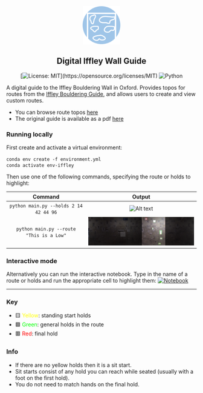 <div align="center">

<img src=".assets/img/icon.svg" width="100">

## Digital Iffley Wall Guide

[![License: MIT](https://img.shields.io/badge/License-MIT-yellow.svg?)](https://opensource.org/licenses/MIT) ![Python](https://img.shields.io/badge/python-3670A0?logo=python&logoColor=ffdd54)

</div>

A digital guide to the Iffley Bouldering Wall in Oxford. Provides topos for routes from the [Iffley Bouldering Guide](https://www.oxfordalpineclub.uk/shop.php#!/Iffley-10-The-Iffley-Bouldering-Guide/p/59136024/category=10367386), and allows users to create and view custom routes.

- You can browse route topos [here](routes/)
- The original guide is available as a pdf [here](.assets/Iffley%20Bouldering%20Guidebook.pdf?raw=true)

### Running locally

First create and activate a virtual environment:

```shell
conda env create -f environment.yml
conda activate env-iffley
```

Then use one of the following commands, specifying the route or holds to highlight:

⠀⠀⠀⠀⠀Command⠀⠀⠀⠀⠀| Output
:--------:|:-------:
`python main.py --holds 2 14 42 44 96` | ![Alt text](.assets/img/examples/holds.png?raw=true "Holds")
`python main.py --route "This is a Low"` | ![Alt text](routes/thisisalow.png?raw=true "This is a Low")

### Interactive mode

Alternatively you can run the interactive notebook. Type in the name of a route or holds and run the appropriate cell to highlight them: [![Notebook](https://colab.research.google.com/assets/colab-badge.svg)](https://colab.research.google.com/github/iacobo/iffley-wall-app/blob/main/notebook.ipynb)

---

### Key

- 🟨 <span style="color:yellow">Yellow</span>: standing start holds
- 🟩 <span style="color:lime">Green</span>: general holds in the route
- 🟥 <span style="color:red">Red</span>: final hold

### Info

- If there are no yellow holds then it is a sit start.
- Sit starts consist of any hold you can reach while seated (usually with a foot on the first hold).
- You do not need to match hands on the final hold.

